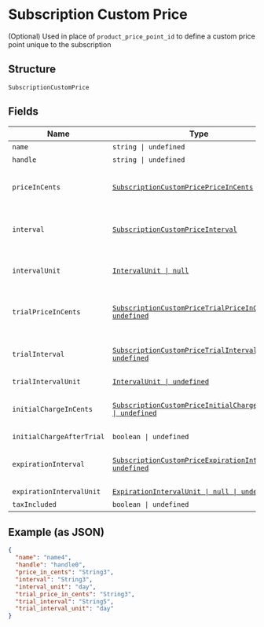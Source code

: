 
# Subscription Custom Price

(Optional) Used in place of `product_price_point_id` to define a custom price point unique to the subscription

## Structure

`SubscriptionCustomPrice`

## Fields

| Name | Type | Tags | Description |
|  --- | --- | --- | --- |
| `name` | `string \| undefined` | Optional | (Optional) |
| `handle` | `string \| undefined` | Optional | (Optional) |
| `priceInCents` | [`SubscriptionCustomPricePriceInCents`](../../doc/models/containers/subscription-custom-price-price-in-cents.md) | Required | This is a container for one-of cases. |
| `interval` | [`SubscriptionCustomPriceInterval`](../../doc/models/containers/subscription-custom-price-interval.md) | Required | This is a container for one-of cases. |
| `intervalUnit` | [`IntervalUnit \| null`](../../doc/models/interval-unit.md) | Required | Required if using `custom_price` attribute. |
| `trialPriceInCents` | [`SubscriptionCustomPriceTrialPriceInCents \| undefined`](../../doc/models/containers/subscription-custom-price-trial-price-in-cents.md) | Optional | This is a container for one-of cases. |
| `trialInterval` | [`SubscriptionCustomPriceTrialInterval \| undefined`](../../doc/models/containers/subscription-custom-price-trial-interval.md) | Optional | This is a container for one-of cases. |
| `trialIntervalUnit` | [`IntervalUnit \| undefined`](../../doc/models/interval-unit.md) | Optional | (Optional) |
| `initialChargeInCents` | [`SubscriptionCustomPriceInitialChargeInCents \| undefined`](../../doc/models/containers/subscription-custom-price-initial-charge-in-cents.md) | Optional | This is a container for one-of cases. |
| `initialChargeAfterTrial` | `boolean \| undefined` | Optional | (Optional) |
| `expirationInterval` | [`SubscriptionCustomPriceExpirationInterval \| undefined`](../../doc/models/containers/subscription-custom-price-expiration-interval.md) | Optional | This is a container for one-of cases. |
| `expirationIntervalUnit` | [`ExpirationIntervalUnit \| null \| undefined`](../../doc/models/expiration-interval-unit.md) | Optional | (Optional) |
| `taxIncluded` | `boolean \| undefined` | Optional | (Optional) |

## Example (as JSON)

```json
{
  "name": "name4",
  "handle": "handle0",
  "price_in_cents": "String3",
  "interval": "String3",
  "interval_unit": "day",
  "trial_price_in_cents": "String3",
  "trial_interval": "String5",
  "trial_interval_unit": "day"
}
```

